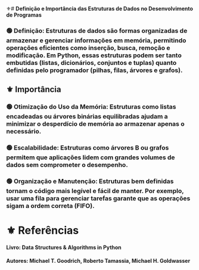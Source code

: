 ⚜️# **Definição e Importância das Estruturas de Dados no Desenvolvimento de Programas** 

### 🟢 **Definição:** Estruturas de dados são formas organizadas de armazenar e gerenciar informações em memória, permitindo operações eficientes como inserção, busca, remoção e modificação. Em Python, essas estruturas podem ser tanto embutidas (listas, dicionários, conjuntos e tuplas) quanto definidas pelo programador (pilhas, filas, árvores e grafos).

## ⚜️ **Importância**

### 🟢 **Otimização do Uso da Memória:**  Estruturas como listas encadeadas ou árvores binárias equilibradas ajudam a minimizar o desperdício de memória ao armazenar apenas o necessário.

### 🟢 **Escalabilidade:** Estruturas como árvores B ou grafos permitem que aplicações lidem com grandes volumes de dados sem comprometer o desempenho.

### 🟢 **Organização e Manutenção:** Estruturas bem definidas tornam o código mais legível e fácil de manter. Por exemplo, usar uma fila para gerenciar tarefas garante que as operações sigam a ordem correta (FIFO).

# ⚜️ **Referências**

#### Livro: Data Structures & Algorithms in Python
#### Autores: Michael T. Goodrich, Roberto Tamassia, Michael H. Goldwasser
